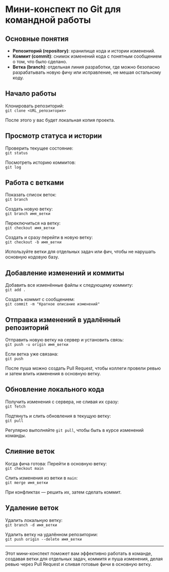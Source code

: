 # Мини-конспект по Git для командной работы

## Основные понятия
- **Репозиторий (repository)**: хранилище кода и истории изменений.
- **Коммит (commit)**: снимок изменений кода с понятным сообщением о том, что было сделано.
- **Ветка (branch)**: отдельная линия разработки, где можно безопасно разрабатывать новую фичу или исправление, не мешая остальному коду.

## Начало работы
Клонировать репозиторий:  
`git clone <URL_репозитория>`

После этого у вас будет локальная копия проекта.

## Просмотр статуса и истории
Проверить текущее состояние:  
`git status`

Посмотреть историю коммитов:  
`git log`

## Работа с ветками
Показать список веток:  
`git branch`

Создать новую ветку:  
`git branch имя_ветки`

Переключиться на ветку:  
`git checkout имя_ветки`

Создать и сразу перейти в новую ветку:  
`git checkout -b имя_ветки`

Используйте ветки для отдельных задач или фич, чтобы не нарушать основную кодовую базу.

## Добавление изменений и коммиты
Добавить все изменённые файлы к следующему коммиту:  
`git add .`

Создать коммит с сообщением:  
`git commit -m "Краткое описание изменений"`

## Отправка изменений в удалённый репозиторий
Отправить новую ветку на сервер и установить связь:  
`git push -u origin имя_ветки`

Если ветка уже связана:  
`git push`

После пуша можно создать Pull Request, чтобы коллеги провели ревью и затем влить изменения в основную ветку.

## Обновление локального кода
Получить изменения с сервера, не сливая их сразу:  
`git fetch`

Подтянуть и слить обновления в текущую ветку:  
`git pull`

Регулярно выполняйте `git pull`, чтобы быть в курсе изменений команды.

## Слияние веток
Когда фича готова:
Перейти в основную ветку:  
`git checkout main`

Слить изменения из ветки в `main`:  
`git merge имя_ветки`

При конфликтах — решить их, затем сделать коммит.

## Удаление веток
Удалить локальную ветку:  
`git branch -d имя_ветки`

Удалить ветку на удалённом репозитории:  
`git push origin --delete имя_ветки`

---

Этот мини-конспект поможет вам эффективно работать в команде, создавая ветки для отдельных задач, коммитя и пуша изменения, делая ревью через Pull Request и сливая готовые фичи в основную ветку.